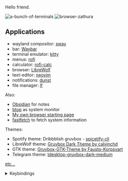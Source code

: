 Hello friend.

![a-bunch-of-terminals](.local/screenshots/sway-gruvbox-3.png)
![browser-zathura](.local/screenshots/sway-gruvbox-2.png)

## Applications
- wayland compositor: [sway](https://github.com/swaywm/sway)
- bar: [Waybar](https://github.com/Alexays/Waybar)
- terminal emulator: [kitty](https://sw.kovidgoyal.net/kitty/)
- menus: [rofi](https://github.com/lbonn/rofi)
- calculator: [rofi-calc](https://github.com/svenstaro/rofi-calc)
- browser: [LibreWolf](https://librewolf.net/)
- text-editor: [neovim](https://neovim.io/)
- notifications: [dunst](https://github.com/dunst-project/dunst)
- file manager: [lf](https://github.com/gokcehan/lf)

Also:
- [Obsidian](https://obsidian.md/) for notes
- [btop](https://github.com/aristocratos/btop) as system monitor
- [My own browser starting page](https://github.com/godfr3y/NewTab)
- [fastfetch](https://github.com/LinusDierheimer/fastfetch) to fetch system information

Themes:
- Spotify theme: Dribbblish gruvbox - [spicetify-cli](https://github.com/khanhas/spicetify-cli)
- LibreWolf theme: [Gruvbox Dark Theme by calvinchd](https://addons.mozilla.org/en-US/firefox/addon/gruvbox-dark-theme/)
- GTK theme: [Gruvbox-GTK-Theme by Fausto-Korpsvart](https://github.com/Fausto-Korpsvart/Gruvbox-GTK-Theme) 
- Telegram theme: [tdesktop-gruvbox-dark-medium](https://github.com/ttohin/tdesktop-gruvbox-dark-medium)

[etc...](https://github.com/godfr3y/dotfiles/blob/main/.local/pacman-pkgs.txt)


<details>
  <summary>Keybindings</summary>

  `container = window`

  <kbd>super</kbd>+<kbd>return</kbd> Spawn a terminal<br>
  <kbd>super</kbd>+<kbd>w</kbd> Rofi in run mode<br>
  <kbd>super</kbd>+<kbd>d</kbd> Rofi in drun mode<br> 
  <kbd>super</kbd>+<kbd>c</kbd> Calculator<br> 
  <kbd>super</kbd>+<kbd>b</kbd> Toggle waybar<br>
  <kbd>super</kbd>+<kbd>a</kbd> Rofi [books library](https://github.com/ormai/dotfiles/blob/main/.config/rofi/library.sh)<br>

  <kbd>super</kbd>+<kbd>s</kbd> Select and copy the screenshot of a portion of the screen<br>
  <kbd>super</kbd>+<kbd>shift</kbd>+<kbd>s</kbd> Save the screenshot of the entire screen<br>
  <kbd>super</kbd>+<kbd>ctrl</kbd>+<kbd>s</kbd> Save the screenshot of a container<br>

  <kbd>super</kbd>+<kbd>shift</kbd>+<kbd>r</kbd> reload sway<br>
  <kbd>super</kbd>+<kbd>q</kbd> [Power menu](https://github.com/ormai/dotfiles/blob/main/.config/rofi/powermenu/powermenu.sh)<br> 
  <kbd>super</kbd>+<kbd>b</kbd> Toggle waybar<br>

  <kbd>super</kbd>+<kbd>q</kbd> Close a container<br>
  <kbd>super</kbd>+<kbd>f</kbd> Toggle fullscreen<br>
  <kbd>super</kbd>+<kbd>e</kbd> Toggle split layout<br>
  <kbd>super</kbd>+<kbd>h</kbd> Split horizontally<br>
  <kbd>super</kbd>+<kbd>v</kbd> Split vertically<br>

  <kbd>super</kbd>+<kbd>minus</kbd> Show scratchpad<br>
  <kbd>super</kbd>+<kbd>shift</kbd>+<kbd>minus</kbd> Move container to scratchpad<br>

  <kbd>super</kbd>+<kbd>space</kbd> Toggle floating mode for a container<br>
  <kbd>super</kbd>+<kbd>shift</kbd>+<kbd>space</kbd> Toggle focus between floating and default mode<br>

  <kbd>super</kbd>+<kbd>h</kbd> Move focus left<br>
  <kbd>super</kbd>+<kbd>j</kbd> Move focus down<br>
  <kbd>super</kbd>+<kbd>k</kbd> Move focus up<br>
  <kbd>super</kbd>+<kbd>l</kbd> Move focus right<br>

  <kbd>super</kbd>+<kbd>shift</kbd>+<kbd>h</kbd> Move container left<br>
  <kbd>super</kbd>+<kbd>shift</kbd>+<kbd>j</kbd> Move container down<br>
  <kbd>super</kbd>+<kbd>shift</kbd>+<kbd>k</kbd> Move container up<br>
  <kbd>super</kbd>+<kbd>shift</kbd>+<kbd>l</kbd> Move container right<br>

  <kbd>super</kbd>+<kbd>r</kbd> Enter resize mode<br>
  ├─ <kbd>h</kbd> Shrink container width<br>
  ├─ <kbd>j</kbd> Grow container height<br>
  ├─ <kbd>k</kbd> Shrink container height<br>
  ├─ <kbd>l</kbd> Grow container width<br>
  └─ <kbd>escape</kbd> / <kbd>return</kbd> / <kbd>super</kbd> + <kbd>r</kbd> Exit <br>

  <kbd>super</kbd>+<kbd>n</kbd> Switch to `n` workspace<br>
  <kbd>super</kbd>+<kbd>shift</kbd>+<kbd>n</kbd> Move container to `n` workspace<br>
</details>
